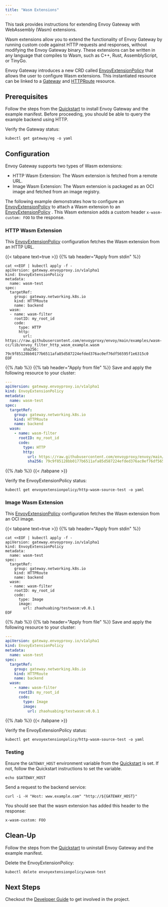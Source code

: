 ```yaml
---
title: "Wasm Extensions"
---
```


This task provides instructions for extending Envoy Gateway with WebAssembly (Wasm) extensions.

Wasm extensions allow you to extend the functionality of Envoy Gateway by running custom code against HTTP requests and responses,
without modifying the Envoy Gateway binary. These extensions can be written in any language that compiles to Wasm, such as C++, Rust, AssemblyScript, or TinyGo.

Envoy Gateway introduces a new CRD called [EnvoyExtensionPolicy][] that allows the user to configure Wasm extensions.
This instantiated resource can be linked to a [Gateway][Gateway] and [HTTPRoute][HTTPRoute] resource.

## Prerequisites

Follow the steps from the [Quickstart](../../quickstart) to install Envoy Gateway and the example manifest.
Before proceeding, you should be able to query the example backend using HTTP.

Verify the Gateway status:

```shell
kubectl get gateway/eg -o yaml
```

## Configuration

Envoy Gateway supports two types of Wasm extensions: 
* HTTP Wasm Extension: The Wasm extension is fetched from a remote URL.
* Image Wasm Extension: The Wasm extension is packaged as an OCI image and fetched from an image registry.

The following example demonstrates how to configure an [EnvoyExtensionPolicy][] to attach a Wasm extension to an [EnvoyExtensionPolicy][] .
This Wasm extension adds a custom header `x-wasm-custom: FOO` to the response.

### HTTP Wasm Extension

This [EnvoyExtensionPolicy][] configuration fetches the Wasm extension from an HTTP URL.

{{< tabpane text=true >}}
{{% tab header="Apply from stdin" %}}

```shell
cat <<EOF | kubectl apply -f -
apiVersion: gateway.envoyproxy.io/v1alpha1
kind: EnvoyExtensionPolicy
metadata:
  name: wasm-test
spec:
  targetRef:
    group: gateway.networking.k8s.io
    kind: HTTPRoute
    name: backend
  wasm:
  - name: wasm-filter
    rootID: my_root_id
    code:
      type: HTTP
      http:
        url: https://raw.githubusercontent.com/envoyproxy/envoy/main/examples/wasm-cc/lib/envoy_filter_http_wasm_example.wasm
        sha256: 79c9f85128bb0177b6511afa85d587224efded376ac0ef76df56595f1e6315c0
EOF
```

{{% /tab %}}
{{% tab header="Apply from file" %}}
Save and apply the following resource to your cluster:

```yaml
---
apiVersion: gateway.envoyproxy.io/v1alpha1
kind: EnvoyExtensionPolicy
metadata:
  name: wasm-test
spec:
  targetRef:
    group: gateway.networking.k8s.io
    kind: HTTPRoute
    name: backend
  wasm:
    - name: wasm-filter
      rootID: my_root_id
      code:
        type: HTTP
        http:
          url: https://raw.githubusercontent.com/envoyproxy/envoy/main/examples/wasm-cc/lib/envoy_filter_http_wasm_example.wasm
          sha256: 79c9f85128bb0177b6511afa85d587224efded376ac0ef76df56595f1e6315c0
```

{{% /tab %}}
{{< /tabpane >}}

Verify the EnvoyExtensionPolicy status:

```shell
kubectl get envoyextensionpolicy/http-wasm-source-test -o yaml
```

### Image Wasm Extension

This [EnvoyExtensionPolicy][] configuration fetches the Wasm extension from an OCI image.

{{< tabpane text=true >}}
{{% tab header="Apply from stdin" %}}

```shell
cat <<EOF | kubectl apply -f -
apiVersion: gateway.envoyproxy.io/v1alpha1
kind: EnvoyExtensionPolicy
metadata:
  name: wasm-test
spec:
  targetRef:
    group: gateway.networking.k8s.io
    kind: HTTPRoute
    name: backend
  wasm:
  - name: wasm-filter
    rootID: my_root_id
    code:
      type: Image
      image:
        url: zhaohuabing/testwasm:v0.0.1
EOF
```

{{% /tab %}}
{{% tab header="Apply from file" %}}
Save and apply the following resource to your cluster:

```yaml
---
apiVersion: gateway.envoyproxy.io/v1alpha1
kind: EnvoyExtensionPolicy
metadata:
  name: wasm-test
spec:
  targetRef:
    group: gateway.networking.k8s.io
    kind: HTTPRoute
    name: backend
  wasm:
    - name: wasm-filter
      rootID: my_root_id
      code:
        type: Image
        image:
          url: zhaohuabing/testwasm:v0.0.1
```

{{% /tab %}}
{{< /tabpane >}}

Verify the EnvoyExtensionPolicy status:

```shell
kubectl get envoyextensionpolicy/http-wasm-source-test -o yaml
```

### Testing

Ensure the `GATEWAY_HOST` environment variable from the [Quickstart](../../quickstart) is set. If not, follow the
Quickstart instructions to set the variable.

```shell
echo $GATEWAY_HOST
```

Send a request to the backend service:

```shell
curl -i -H "Host: www.example.com" "http://${GATEWAY_HOST}"
```

You should see that the wasm extension has added this header to the response:

```
x-wasm-custom: FOO
```

## Clean-Up

Follow the steps from the [Quickstart](../../quickstart) to uninstall Envoy Gateway and the example manifest.

Delete the EnvoyExtensionPolicy:

```shell
kubectl delete envoyextensionpolicy/wasm-test
```

## Next Steps

Checkout the [Developer Guide](../../../contributions/develop) to get involved in the project.

[EnvoyExtensionPolicy]: ../../../api/extension_types#envoyextensionpolicy
[Gateway]: https://gateway-api.sigs.k8s.io/api-types/gateway
[HTTPRoute]: https://gateway-api.sigs.k8s.io/api-types/httproute
